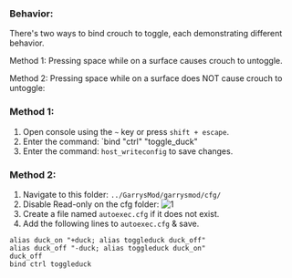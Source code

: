 
### Behavior:
There's two ways to bind crouch to toggle, each demonstrating different behavior.

Method 1: Pressing space while on a surface causes crouch to untoggle.

Method 2: Pressing space while on a surface does NOT cause crouch to untoggle:
### Method 1:
1. Open console using the `~` key or press `shift + escape`.
2. Enter the command: `bind "ctrl" "toggle_duck"
3. Enter the command: `host_writeconfig` to save changes.
### Method 2:
1. Navigate to this folder: `../GarrysMod/garrysmod/cfg/`
2. Disable Read-only on the cfg folder:
![1](https://raw.githubusercontent.com/Sod-ers/GMod-Resources/refs/heads/main/JPG/disable-read-only.png)
3. Create a file named `autoexec.cfg` if it does not exist.
4. Add the following lines to `autoexec.cfg` & save.
```
alias duck_on "+duck; alias toggleduck duck_off"
alias duck_off "-duck; alias toggleduck duck_on"
duck_off
bind ctrl toggleduck
```